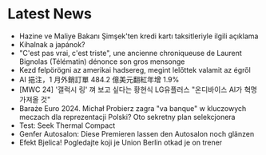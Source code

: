 # Latest News
-  Hazine ve Maliye Bakanı Şimşek'ten kredi kartı taksitleriyle ilgili açıklama
-  Kihalnak a japánok?
-  "C'est pas vrai, c'est triste", une ancienne chroniqueuse de Laurent Bignolas (Télématin) dénonce son gros mensonge
-  Kezd felpörögni az amerikai hadsereg, megint lelőttek valamit az égről
-  AI 挹注，1 月外銷訂單 484.2 億美元翻紅年增 1.9%
-  [MWC 24] '갤럭시 링' 껴 보고 싶다는 황현식 LG유플러스 "온디바이스 AI가 혁명 가져올 것"
-  Baraże Euro 2024. Michał Probierz zagra "va banque" w kluczowych meczach dla reprezentacji Polski? Oto sekretny plan selekcjonera
-  Test: Seek Thermal Compact
-  Genfer Autosalon: Diese Premieren lassen den Autosalon noch glänzen
-  Efekt Bjelica! Pogledajte koji je Union Berlin otkad je on trener
